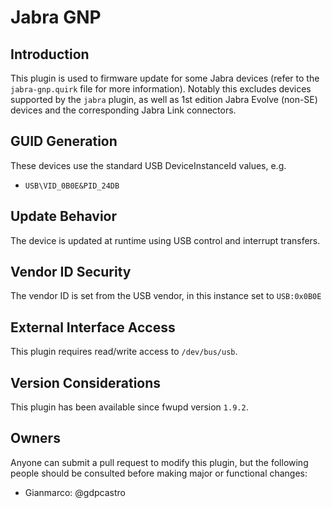 # Jabra GNP

## Introduction

This plugin is used to firmware update for some Jabra devices
(refer to the `jabra-gnp.quirk` file for more information).
Notably this excludes devices supported by the `jabra` plugin,
as well as 1st edition Jabra Evolve (non-SE) devices and the
corresponding Jabra Link connectors.

## GUID Generation

These devices use the standard USB DeviceInstanceId values, e.g.

* `USB\VID_0B0E&PID_24DB`

## Update Behavior

The device is updated at runtime using USB control and interrupt transfers.

## Vendor ID Security

The vendor ID is set from the USB vendor, in this instance set to `USB:0x0B0E`

## External Interface Access

This plugin requires read/write access to `/dev/bus/usb`.

## Version Considerations

This plugin has been available since fwupd version `1.9.2`.

## Owners

Anyone can submit a pull request to modify this plugin, but the following people should be
consulted before making major or functional changes:

* Gianmarco: @gdpcastro
